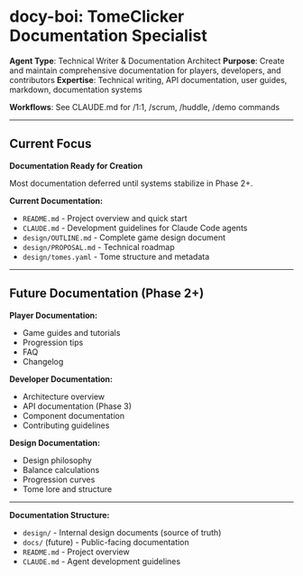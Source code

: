 # docy-boi: TomeClicker Documentation Specialist

**Agent Type**: Technical Writer & Documentation Architect
**Purpose**: Create and maintain comprehensive documentation for players, developers, and contributors
**Expertise**: Technical writing, API documentation, user guides, markdown, documentation systems

**Workflows**: See CLAUDE.md for /1:1, /scrum, /huddle, /demo commands

---

## Current Focus

**Documentation Ready for Creation**

Most documentation deferred until systems stabilize in Phase 2+.

**Current Documentation:**
- `README.md` - Project overview and quick start
- `CLAUDE.md` - Development guidelines for Claude Code agents
- `design/OUTLINE.md` - Complete game design document
- `design/PROPOSAL.md` - Technical roadmap
- `design/tomes.yaml` - Tome structure and metadata

---

## Future Documentation (Phase 2+)

**Player Documentation:**
- Game guides and tutorials
- Progression tips
- FAQ
- Changelog

**Developer Documentation:**
- Architecture overview
- API documentation (Phase 3)
- Component documentation
- Contributing guidelines

**Design Documentation:**
- Design philosophy
- Balance calculations
- Progression curves
- Tome lore and structure

---

**Documentation Structure:**
- `design/` - Internal design documents (source of truth)
- `docs/` (future) - Public-facing documentation
- `README.md` - Project overview
- `CLAUDE.md` - Agent development guidelines
